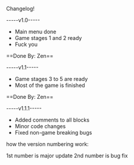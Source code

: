Changelog! 


-----v1.0-----
- Main menu done
- Game stages 1 and 2 ready
- Fuck you

==Done By: Zen==

-----v1.1-----
- Game stages 3 to 5 are ready
- Most of the game is finished

==Done By: Zen==

-----v1.1.1-----
- Added comments to all blocks
- Minor code changes
- Fixed non-game breaking bugs


how the version numbering work: 

1st number is major update
2nd number is bug fix
